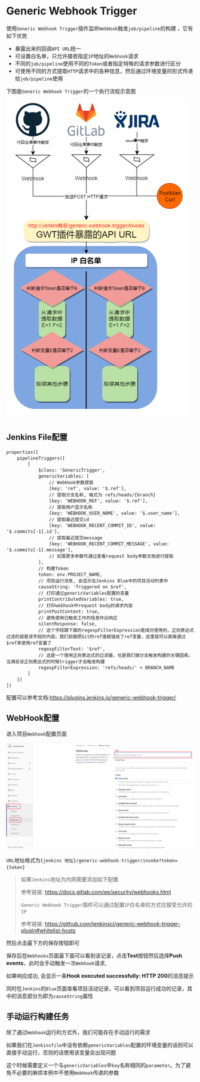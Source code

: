 # Generic Webhook Trigger

使用`Generic Webhook Trigger`插件监听`WebHook`触发`job/pipeline`的构建 ，它有如下优势

- 暴露出来的回调`API URL`统一
- 可设置白名单，只允许接收指定`IP`地址的`Webhook`请求
- 不同的`job/pipeline`使用不同的`Token`或者指定特殊的请求参数进行区分
- 可使用不同的方式提取`HTTP`请求中的各种信息，然后通过环境变量的形式传递给`job/pipeline`使用

下图是`Generic Webhook Trigger`的一个执行流程示意图

![img](images/Generic_Webhook_Trigger/jenkins-generic-webhook-trigger-7.png)

## Jenkins File配置

```
properties([
    pipelineTriggers([
        [
            $class: 'GenericTrigger',
            genericVariables: [
                // WebHook参数提取
                [key: 'ref', value: '$.ref'],
                // 提取分支名称, 格式为 refs/heads/{branch}
                [key: 'WEBHOOK_REF', value: '$.ref'],
                // 提取用户显示名称
                [key: 'WEBHOOK_USER_NAME', value: '$.user_name'],
                // 提取最近提交id
                [key: 'WEBHOOK_RECENT_COMMIT_ID', value: '$.commits[-1].id'],
                // 提取最近提交message
                [key: 'WEBHOOK_RECENT_COMMIT_MESSAGE', value: '$.commits[-1].message'],
                // 如需更多参数可通过查看request body参数文档进行提取
            ],
            // 构建Token
            token: env.PROJECT_NAME,
            // 项目运行消息, 会显示在Jenkins Blue中的项目活动列表中
            causeString: 'Triggered on $ref',
            // 打印通过genericVariables配置的变量
            printContributedVariables: true,
            // 打印webhook中request body的请求内容
            printPostContent: true,
            // 避免使用已触发工作的信息作出响应
            silentResponse: false,
            // 这个字段跟下面的regexpFilterExpression是成对使用的，正则表达式过滤的就是该字段的内容。我们前面把Git的ref值赋值给了ref变量，这里就可以直接通过$ref来使用ref变量了
            regexpFilterText: '$ref',
            // 这是一个使用正则表达式的过滤器，也是我们做分支触发构建的关键因素。当满足该正则表达式的时候trigger才会触发构建
            regexpFilterExpression: 'refs/heads/' + BRANCH_NAME
        ]
    ])
])
```

配置可以参考文档:https://plugins.jenkins.io/generic-webhook-trigger/

## WebHook配置

进入项目`Webhook`配置页面

![img](images/Generic_Webhook_Trigger/webhook配置.png)

`URL`地址格式为`{jenkins 地址}/generic-webhook-trigger/invoke?token={token}`

> 如果`Jenkins`地址为内网需要添加如下配置
>
> 参考链接: https://docs.gitlab.com/ee/security/webhooks.html
>
> 
>
> `Generic Webhook Trigger`插件可以通过配置`IP`白名单的方式仅接受允许的`IP`
>
> 参考链接: https://github.com/jenkinsci/generic-webhook-trigger-plugin#whitelist-hosts

然后点击最下方的保存按钮即可

保存后在`Webhooks`页面最下面可以看到该记录，点击**Test**按钮然后选择**Push events**，此时会手动触发一次`Webhook`请求,

如果响应成功, 会显示一条**Hook executed successfully: HTTP 200**的消息提示

同时在`Jenkins`的`Blue`页面查看项目活动记录，可以看到项目运行成功的记录，其中的消息部分为即为`causeString`属性

## 手动运行构建任务

除了通过`Webhook`运行的方式外，我们可能存在手动运行的需求

如果我们在`Jenkinsfile`中没有依赖`genericVariables`配置的环境变量的话则可以直接手动运行，否则的话使用该变量会出现问题

这个时候需要定义一个与`genericVariables`中`key`名称相同的`parameter`。为了避免不必要的麻烦本例中不使用`WebHook`传递的参数

